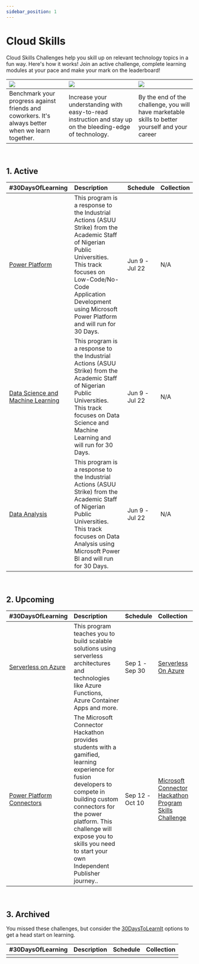 ```yaml
---
sidebar_position: 1
---
```


# Cloud Skills

Cloud Skills Challenges help you skill up on relevant technology topics in a fun way. Here's how it works! Join an active challenge, complete learning modules at your pace and make your mark on the leaderboard!

|![](https://docs.microsoft.com/en-us/media/learn/challenge/how_it_works_1.png?branch=main) | ![](https://docs.microsoft.com/en-us/media/learn/challenge/how_it_works_2.png?branch=main) | ![](https://docs.microsoft.com/en-us/media/learn/challenge/how_it_works_3.png?branch=main)|
|:---|:---|:---|
| Benchmark your progress against friends and coworkers. It's always better when we learn together. | Increase your understanding with easy-to-read instruction and stay up on the bleeding-edge of technology. | By the end of the challenge, you will have marketable skills to better yourself and your career|

<br/>

## 1. Active

| #30DaysOfLearning | Description | Schedule | Collection |
|:---|:---|:---| :---| 
| [Power Platform](https://docs.microsoft.com/en-us/learn/challenges?id=c439e216-a5f6-49c8-9018-749cfd5954d5)| This program is a response to the Industrial Actions (ASUU Strike) from the Academic Staff of Nigerian Public Universities. This track focuses on Low-Code/No-Code Application Development using Microsoft Power Platform and will run for 30 Days.| Jun 9 - <br/> Jul 22| N/A |
| [Data Science and Machine Learning](https://docs.microsoft.com/en-us/learn/challenges?id=b502134d-d9c9-48c8-aebd-0c1ac772132f) |This program is a response to the Industrial Actions (ASUU Strike) from the Academic Staff of Nigerian Public Universities. This track focuses on Data Science and Machine Learning and will run for 30 Days. |Jun 9 - <br/> Jul 22 | N/A |
| [Data Analysis](https://docs.microsoft.com/en-us/learn/challenges?id=8e6a1b5e-7d86-4387-ac40-5a60224116ae)|This program is a response to the Industrial Actions (ASUU Strike) from the Academic Staff of Nigerian Public Universities. This track focuses on Data Analysis using Microsoft Power BI and will run for 30 Days. |Jun 9 - <br/> Jul 22  | N/A |


<br/>

## 2. Upcoming

| #30DaysOfLearning | Description | Schedule | Collection |
|:---|:---|:---| :---| 
| [Serverless on Azure](https://azure.github.com/Cloud-Native) | This program teaches you to build scalable solutions using serverless architectures and technologies like Azure Functions, Azure Container Apps and more. | Sep 1 - <br/> Sep 30  | [Serverless On Azure](https://docs.microsoft.com/en-us/users/nityan/collections/z2xwsn5wremxw4)|
| [Power Platform Connectors](https://docs.microsoft.com/en-us/connectors/connectors?WT.mc_id=academic-73999-juliamuiruri) | The Microsoft Connector Hackathon provides students with a gamified, learning experience for fusion developers to compete in building custom connectors for the power platform. This challenge will expose you to skills you need to start your own Independent Publisher journey.. | Sep 12 - <br/> Oct 10  | [Microsoft Connector Hackathon Program Skills Challenge](https://docs.microsoft.com/en-us/learn/challenges?id=c45512ae-9632-405f-8dde-2c89797c7061%2F%3FWT.mc_id%3Dacademic-73999-juliamuiruri)|


<br/>

## 3. Archived

You missed these challenges, but consider the [30DaysToLearnIt](https://developer.microsoft.com/en-us/offers/30-days-to-learn-it) options to get a head start on learning.

| #30DaysOfLearning | Description | Schedule | Collection |
|:---|:---|:---| :---| 
| | | |